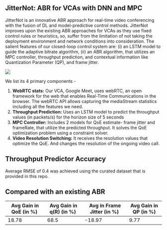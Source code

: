## JitterNot: ABR for VCAs with DNN and MPC

JitterNot is an innovative ABR approach for real-time video conferencing with the fusion of DL and model-predictive control methods. JitterNot improves upon the existing ABR approaches for VCAs as they use fixed control rules or heuristics, so, suffer from the limitation of not taking the deployment environment and network conditions into consideration. The salient features of our closed-loop control system are: (i) an LSTM model to guide the adaptive bitrate algorithm, (ii) an ABR algorithm, that utilizes an MPC controller, throughput prediction, and contextual information like Quantization Parameter (QP), and frame jitter.

![](https://33333.cdn.cke-cs.com/kSW7V9NHUXugvhoQeFaf/images/02e6a8e9bd7e3c5f21984839b15179ed65b5098b52d6a758.jpg)

We list its 4 primary components - 

1.  **WebRTC stats:** Our VCA, Google Meet, uses webRTC, an open framework for the web that enables Real-Time Communications in the browser. The webRTC API allows capturing the mediaStream statistics including all the features we need. 
2.  **Throughput Prediction:** Uses an LSTM model to predict the throughput values (in packets/s) for the horizon size of 5 seconds
3.  **MPC Controller:** Includes 2 models for QoE estimate- frame jitter and frameRate, that utilize the predicted throughput. It solves the QoE optimization problem using a constraint solver.
4.  **Video Resolution Switching:** It receives the resolution values that optimize the QoE. And changes the resolution of the ongoing video call.

## Throughput Predictor Accuracy

Average RMSE of 0.4 was achieved using the curated dataset that is provided in this repo.

## Compared with an existing ABR

| Avg Gain in QoE (in %)  | Avg Gain in q(R) (in %)  |  Avg in Frame Jitter (in %) | Avg Gain in QP (in %) |
| --- | --- | --- | --- |
| 18.78  | 68.5 | \-18.97  | 9.77 |
